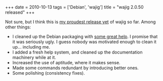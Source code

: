 +++
date = 2010-10-13
tags = ['Debian', 'wajig']
title = "wajig 2.0.50 released"
+++

Not sure, but I think this is [my proudest release yet] of wajig so far.
Among other things:

-   I cleaned up the Debian packaging with [some great help]. I promise
    that it was seriously ugly. I guess nobody was motivated enough to
    clean it up\... including me.
-   I added a fresh help system, and cleaned up the documentation
    machinery while at it.
-   Increased the use of aptitude, where it makes sense.
-   Made some commands redundant by introducing better ones.
-   Some polishing (consistency fixes).

  [my proudest release yet]: http://lists.debian.org/debian-devel-changes/2010/10/msg00611.html
  [some great help]: http://savetheions.com/2010/01/20/packaging-python-applicationsmodules-for-debian/
